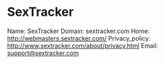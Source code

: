 
# SexTracker

Name: SexTracker
Domain: sextracker.com
Home: http://webmasters.sextracker.com/
Privacy_policy: http://www.sextracker.com/about/privacy.html
Email: support@sextracker.com
